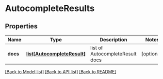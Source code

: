 # AutocompleteResults

## Properties
Name | Type | Description | Notes
------------ | ------------- | ------------- | -------------
**docs** | [**list[AutocompleteResult]**](AutocompleteResult.md) | list of AutocompleteResult docs | [optional] 

[[Back to Model list]](../README.md#documentation-for-models) [[Back to API list]](../README.md#documentation-for-api-endpoints) [[Back to README]](../README.md)

